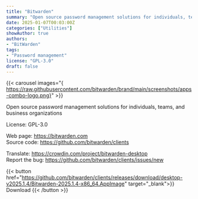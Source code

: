 ```yaml
---
title: "Bitwarden"
summary: "Open source password management solutions for individuals, teams, and business organizations."
date: 2025-01-07T00:03:00Z
categories: ["Utilities"]
showAuthor: true
authors:
- "BitWarden"
tags: 
- "Password management"
license: "GPL-3.0"
draft: false
---
```


{{< carousel images="{ https://raw.githubusercontent.com/bitwarden/brand/main/screenshots/apps-combo-logo.png}" >}}

Open source password management solutions for individuals, teams, and business organizations

License: GPL-3.0

Web page: <https://bitwarden.com>  
Source code: <https://github.com/bitwarden/clients>

Translate: <https://crowdin.com/project/bitwarden-desktop>  
Report the bug: <https://github.com/bitwarden/clients/issues/new>  

{{< button href="https://github.com/bitwarden/clients/releases/download/desktop-v2025.1.4/Bitwarden-2025.1.4-x86_64.AppImage" target="_blank">}}
Download
{{< /button >}}
